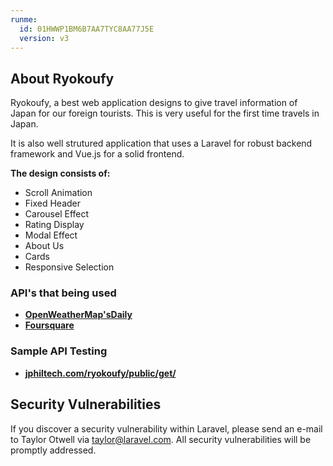 ```yaml
---
runme:
  id: 01HWWP1BM6B7AA7TYC8AA77J5E
  version: v3
---
```


## About Ryokoufy

Ryokoufy, a best web application designs to give travel information of Japan for our foreign tourists. This is very useful for the first time travels in Japan.

It is also well strutured application that uses a Laravel for robust backend framework and Vue.js for a solid frontend.

**The design consists of:**

- Scroll Animation
- Fixed Header
- Carousel Effect
- Rating Display
- Modal Effect
- About Us
- Cards
- Responsive Selection

### API's that being used

- **[OpenWeatherMap'sDaily](https://openweathermap.org/forecast5)**
- **[Foursquare](https://developer.foursquare.com/docs/places-api-getting-started)**

### Sample API Testing

- **[jphiltech.com/ryokoufy/public/get/](https://openweathermap.org/forecast5)**

## Security Vulnerabilities

If you discover a security vulnerability within Laravel, please send an e-mail to Taylor Otwell via [taylor@laravel.com](mailto:taylor@laravel.com). All security vulnerabilities will be promptly addressed.
